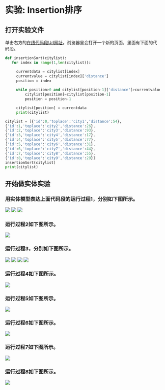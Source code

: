 # 实验: Insertion排序

## 打开实验文件

单击右方的[在线代码段Url网址](http://www.pythontutor.com/visualize.html#code=def%20insertionSort%28citylist%29%3A%0A%20%20%20for%20index%20in%20range%281,len%28citylist%29%29%3A%0A%0A%20%20%20%20%20currentdata%20%3D%20citylist%5Bindex%5D%20%20%20%0A%20%20%20%20%20currentvalue%20%3D%20citylist%5Bindex%5D%5B'distance'%5D%0A%20%20%20%20%20position%20%3D%20index%0A%20%0A%20%20%20%20%20while%20position%3E0%20and%20citylist%5Bposition-1%5D%5B'distance'%5D%3Ecurrentvalue%3A%0A%20%20%20%20%20%20%20%20%20citylist%5Bposition%5D%3Dcitylist%5Bposition-1%5D%0A%20%20%20%20%20%20%20%20%20position%20%3D%20position-1%0A%0A%20%20%20%20%20citylist%5Bposition%5D%20%3D%20currentdata%0A%20%20%20%20%20print%28citylist%29%0A%0Acitylist%20%3D%20%5B%7B'id'%3A0,'toplace'%3A'city1','distance'%3A54%7D,%0A%7B'id'%3A1,'toplace'%3A'city2','distance'%3A26%7D,%0A%7B'id'%3A2,'toplace'%3A'city3','distance'%3A93%7D,%0A%7B'id'%3A3,'toplace'%3A'city4','distance'%3A17%7D,%0A%7B'id'%3A4,'toplace'%3A'city5','distance'%3A77%7D,%0A%7B'id'%3A5,'toplace'%3A'city6','distance'%3A31%7D,%0A%7B'id'%3A6,'toplace'%3A'city7','distance'%3A44%7D,%0A%7B'id'%3A7,'toplace'%3A'city8','distance'%3A55%7D,%0A%7B'id'%3A8,'toplace'%3A'city9','distance'%3A20%7D%5D%0AinsertionSort%28citylist%29%0Aprint%28citylist%29&cumulative=false&heapPrimitives=nevernest&mode=edit&origin=opt-frontend.js&py=py3anaconda&rawInputLstJSON=%5B%5D&textReferences=false)，浏览器里会打开一个新的页面，里面有下面的代码段。

```python
def insertionSort(citylist):
   for index in range(1,len(citylist)):

     currentdata = citylist[index]   
     currentvalue = citylist[index]['distance']
     position = index
 
     while position>0 and citylist[position-1]['distance']>currentvalue:
         citylist[position]=citylist[position-1]
         position = position-1

     citylist[position] = currentdata
     print(citylist)

citylist = [{'id':0,'toplace':'city1','distance':54},
{'id':1,'toplace':'city2','distance':26},
{'id':2,'toplace':'city3','distance':93},
{'id':3,'toplace':'city4','distance':17},
{'id':4,'toplace':'city5','distance':77},
{'id':5,'toplace':'city6','distance':31},
{'id':6,'toplace':'city7','distance':44},
{'id':7,'toplace':'city8','distance':55},
{'id':8,'toplace':'city9','distance':20}]
insertionSort(citylist)
print(citylist)
```

## 开始做实体实验

### 用实体模型表达上面代码段的运行过程1，分别如下图所示。

![](/images/章5-理解基本的算法/Insertion排序/00.jpg)
![](/images/章5-理解基本的算法/Insertion排序/0.jpg)
![](/images/章5-理解基本的算法/Insertion排序/1a1.jpg)

### 运行过程2如下图所示。

![](/images/章5-理解基本的算法/Insertion排序/2a1.jpg)

### 运行过程3，分别如下图所示。

![](/images/章5-理解基本的算法/Insertion排序/3a1.jpg)
![](/images/章5-理解基本的算法/Insertion排序/3a2.jpg)
![](/images/章5-理解基本的算法/Insertion排序/3a3.jpg)
![](/images/章5-理解基本的算法/Insertion排序/3a4.jpg)

### 运行过程4如下图所示。

![](/images/章5-理解基本的算法/Insertion排序/4a1.jpg)

### 运行过程5如下图所示。

![](/images/章5-理解基本的算法/Insertion排序/5a1.jpg)

### 运行过程6如下图所示。

![](/images/章5-理解基本的算法/Insertion排序/6a1.jpg)

### 运行过程7如下图所示。

![](/images/章5-理解基本的算法/Insertion排序/7a1.jpg)

### 运行过程8如下图所示。

![](/images/章5-理解基本的算法/Insertion排序/8a1.jpg)

